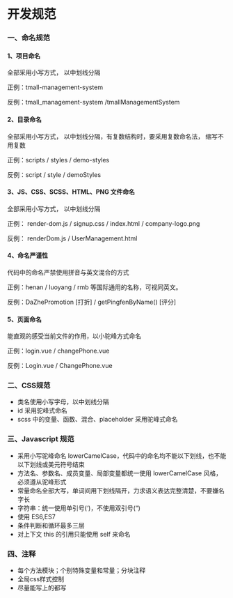# 开发规范

### 一、命名规范

#### 1、项目命名

全部采用小写方式， 以中划线分隔

正例：tmall-management-system

反例：tmall_management-system /tmallManagementSystem

#### 2、目录命名

全部采用小写方式， 以中划线分隔，有复数结构时，要采用复数命名法， 缩写不用复数

正例：scripts / styles / demo-styles

反例：script / style / demoStyles

#### 3、JS、CSS、SCSS、HTML、PNG 文件命名

全部采用小写方式， 以中划线分隔

正例： render-dom.js / signup.css / index.html / company-logo.png

反例： renderDom.js / UserManagement.html

#### 4、命名严谨性

代码中的命名严禁使用拼音与英文混合的方式

正例：henan / luoyang / rmb 等国际通用的名称，可视同英文。

反例：DaZhePromotion [打折] / getPingfenByName() [评分]

#### 5、页面命名

能直观的感受当前文件的作用，以小驼峰方式命名

正例：login.vue / changePhone.vue

反例：Login.vue / ChangePhone.vue

### 二、CSS规范

- 类名使用小写字母，以中划线分隔
- id 采用驼峰式命名
- scss 中的变量、函数、混合、placeholder 采用驼峰式命名

### 三、Javascript 规范

- 采用小写驼峰命名 lowerCamelCase，代码中的命名均不能以下划线，也不能以下划线或美元符号结束
- 方法名、参数名、成员变量、局部变量都统一使用 lowerCamelCase 风格，必须遵从驼峰形式
- 常量命名全部大写，单词间用下划线隔开，力求语义表达完整清楚，不要嫌名字长
- 字符串：统一使用单引号(‘)，不使用双引号(“)
- 使用 ES6,ES7
- 条件判断和循环最多三层
- 对上下文 this 的引用只能使用 self 来命名

### 四、注释

- 每个方法模块；个别特殊变量和常量；分块注释
- 全局css样式控制
- 尽量能写上的都写